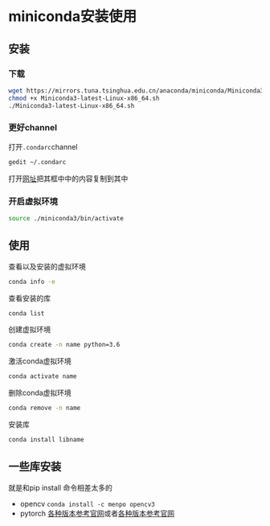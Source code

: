 # miniconda安装使用
## 安装
### 下载
```bash
wget https://mirrors.tuna.tsinghua.edu.cn/anaconda/miniconda/Miniconda3-latest-Linux-x86_64.sh
chmod +x Miniconda3-latest-Linux-x86_64.sh
./Miniconda3-latest-Linux-x86_64.sh
```
### 更好channel
打开`.condarc`channel
```bash
gedit ~/.condarc
```
打开[网址](https://mirrors.tuna.tsinghua.edu.cn/help/anaconda/)把其框中中的内容复制到其中
### 开启虚拟环境
```bash
source ./miniconda3/bin/activate
```

## 使用
查看以及安装的虚拟环境
```bash
conda info -e
```
查看安装的库
```bash
conda list
```
创建虚拟环境
```bash
conda create -n name python=3.6
```
激活conda虚拟环境
```bash
conda activate name
```
删除conda虚拟环境
```bash
conda remove -n name
```
安装库
```bash
conda install libname
```
## 一些库安装
就是和pip install 命令相差太多的
- opencv `conda install -c menpo opencv3`
- pytorch [各种版本参考官网](https://pytorch.org/get-started/previous-versions/)或者[各种版本参考官网](https://download.pytorch.org/whl/torch_stable.html)

